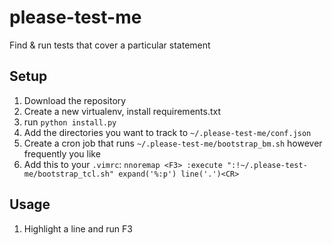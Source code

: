 # please-test-me
Find &amp; run tests that cover a particular statement

## Setup
1. Download the repository
2. Create a new virtualenv, install requirements.txt 
3. run `python install.py`
4. Add the directories you want to track to `~/.please-test-me/conf.json`
5. Create a cron job that runs `~/.please-test-me/bootstrap_bm.sh` however frequently you like
6. Add this to your `.vimrc`: `nnoremap <F3> :execute ":!~/.please-test-me/bootstrap_tcl.sh" expand('%:p') line('.')<CR>`

## Usage 
1. Highlight a line and run F3
